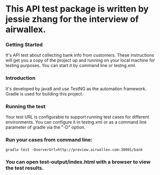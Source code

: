 # This API test package is written by jessie zhang for the interview of airwallex.

### Getting Started  
It's API test about collecting bank info from customers.
These instructions will get you a copy of the project up and running on your local machine for testing purposes. You can start it by command line or testng.xml.

### Introduction  
It's developed by java8 and use TestNG as the automation framework.
Gradle is used for building this project.

### Running the test  
Your test URL is configurable to support running test cases for different environments.
You can configure it in testng.xml or as a command line parameter of gradle via the "-D" option.

### Run your cases from command line:
```
gradle test -DserverUrl=http://preview.airwallex.com:30001/bank
```
### You can open test-output/index.html with a browser to view the test results.

